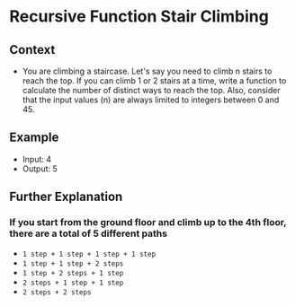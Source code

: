 # Recursive Function Stair Climbing 
 
## Context
- You are climbing a staircase. Let's say you need to climb n stairs to 
reach the top. If you can climb 1 or 2 stairs at a time, write a function 
to calculate the number of distinct ways to reach the top. Also, 
consider that the input values (n) are always limited to integers 
between 0 and 45.

## Example
- Input: 4
- Output: 5

## Further Explanation
### If you start from the ground floor and climb up to the 4th floor, there are a total of 5 different paths
- ``` 1 step + 1 step + 1 step + 1 step ```
- ``` 1 step + 1 step + 2 steps ```
- ``` 1 step + 2 steps + 1 step ```
- ``` 2 steps + 1 step + 1 step ```
- ``` 2 steps + 2 steps ```
